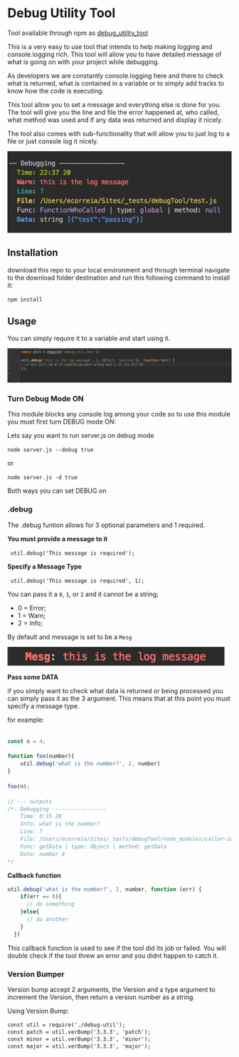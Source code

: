 # Debug Utility Tool

Tool available through npm as [debug_utility_tool](https://www.npmjs.com/package/debug_utility_tool)

This is a very easy to use tool that intends to help making 
logging and console.logging rich. This tool will allow you 
to have detailed message of what is going on with your project 
while debugging.

As developers we are constantly console.logging here and there
to check what is returned, what is contained in a variable or 
to simply add tracks to know how the code is executing. 

This tool allow you to set a message and everything else is done
for you. The tool will give you the line and file the error happened
at, who called, what method was used and if any data was returned and
display it nicely.

The tool also comes with sub-functionality that will allow you to
just log to a file or just console log it nicely.


![console](https://raw.githubusercontent.com/ECorreia45/imgs/master/console.png)

## Installation 

download this repo to your local environment and through terminal
navigate to the download folder destination and run this following 
command to install it:

``npm install``

## Usage

You can simply require it to a variable and start using it.

![require](https://raw.githubusercontent.com/ECorreia45/imgs/master/req.png)

### Turn Debug Mode ON

This module blocks any console log among your code so to use this module
you must first turn DEBUG mode ON:

Lets say you want to run server.js on debug mode

``node server.js --debug true``

or

``node server.js -d true``

Both ways you can set DEBUG on

### .debug

The .debug funtion allows for 3 optional parameters and 1 required.

__You must provide a message to it__

`` util.debug('This message is required');``

__Specify a Message Type__

`` util.debug('This message is required', 1);``

You can pass it a ``0``, ``1``, or ``2`` and it cannot be a string;

* 0 = Error;
* 1 = Warn;
* 2 = Info;

By default and message is set to be a ``Mesg``

![defaultMsg](https://raw.githubusercontent.com/ECorreia45/imgs/master/defmesg.png)

__Pass some DATA__


if you simply want to check what data is returned or being processed
you can simply pass it as the 3 argument. This means that at this point
you must specify a message type.

for example:

```javascript

const n = 4;

function foo(number){
    util.debug('what is the number?', 2, number)
}

foo(n);

// --- outputs
/*- Debugging -----------------
    Time: 0:15 20
    Info: what is the number?
    Line: 7
    File: /Users/ecorreia/Sites/_tests/debugTool/node_modules/caller-id/lib/caller-id.js
    Func: getData | type: Object | method: getData
    Data: number 4
*/

```

__Callback function__

```javascript
util.debug('what is the number?', 2, number, function (err) {
    if(err == 0){
      // do something
    }else{
      // do another
    }
  })
```

This callback function is used to see if the tool did its job or failed.
You will double check if the tool threw an error and you didnt happen to catch it.

### Version Bumper
 Version bump accept 2 arguments, the Version
 and a type argument to increment the Version,
 then return a version number as a string.
 
 Using Version Bump:
 ```
 const util = require('./debug-util');
 const patch = util.verBump('3.3.3', 'patch');
 const minor = util.verBump('3.3.3', 'minor');
 const major = util.verBump('3.3.3', 'major');